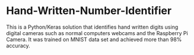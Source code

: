 # Hand-Written-Number-Identifier
This is a Python/Keras solution that identifies hand written digits using digital cameras such as normal computers webcams and the Raspberry Pi Camera. It was trained on MNIST data set and achieved more than 98% accuracy.
